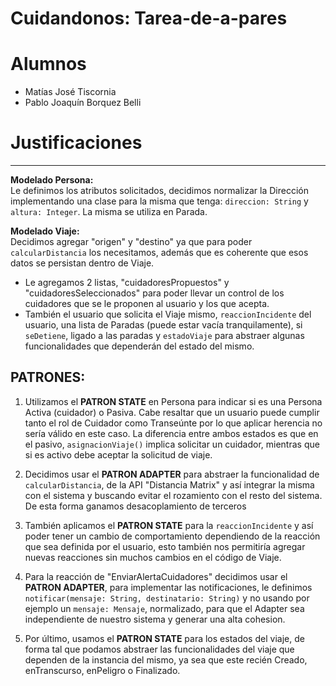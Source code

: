# Cuidandonos: Tarea-de-a-pares

# Alumnos

- Matías José Tiscornia
- Pablo Joaquín Borquez Belli


# Justificaciones
---------------

**Modelado Persona:**  
Le definimos los atributos solicitados, decidimos normalizar la Dirección implementando una clase para la misma que tenga: `direccion: String` y `altura: Integer`. La misma se utiliza en Parada.

**Modelado Viaje:**  
Decidimos agregar "origen" y "destino" ya que para poder `calcularDistancia` los necesitamos, además que es coherente que esos datos se persistan dentro de Viaje.

*   Le agregamos 2 listas, "cuidadoresPropuestos" y "cuidadoresSeleccionados" para poder llevar un control de los cuidadores que se le proponen al usuario y los que acepta.
*   También el usuario que solicita el Viaje mismo, `reaccionIncidente` del usuario, una lista de Paradas (puede estar vacía tranquilamente), si `seDetiene`, ligado a las paradas y `estadoViaje` para abstraer algunas funcionalidades que dependerán del estado del mismo.

PATRONES:
---------

1.  Utilizamos el **PATRON STATE** en Persona para indicar si es una Persona Activa (cuidador) o Pasiva. Cabe resaltar que un usuario puede cumplir tanto el rol de Cuidador como Transeúnte por lo que aplicar herencia no sería válido en este caso. La diferencia entre ambos estados es que en el pasivo, `asignacionViaje()` implica solicitar un cuidador, mientras que si es activo debe aceptar la solicitud de viaje.
    
2.  Decidimos usar el **PATRON ADAPTER** para abstraer la funcionalidad de `calcularDistancia`, de la API "Distancia Matrix" y así integrar la misma con el sistema y buscando evitar el rozamiento con el resto del sistema. De esta forma ganamos desacoplamiento de terceros
    
3.  También aplicamos el **PATRON STATE** para la `reaccionIncidente` y así poder tener un cambio de comportamiento dependiendo de la reacción que sea definida por el usuario, esto también nos permitiría agregar nuevas reacciones sin muchos cambios en el código de Viaje.
    
4.  Para la reacción de "EnviarAlertaCuidadores" decidimos usar el **PATRON ADAPTER**, para implementar las notificaciones, le definimos `notificar(mensaje: String, destinatario: String)` y no usando por ejemplo un `mensaje: Mensaje`, normalizado, para que el Adapter sea independiente de nuestro sistema y generar una alta cohesion.
    
5.  Por último, usamos el **PATRON STATE** para los estados del viaje, de forma tal que podamos abstraer las funcionalidades del viaje que dependen de la instancia del mismo, ya sea que este recién Creado, enTranscurso, enPeligro o Finalizado.

